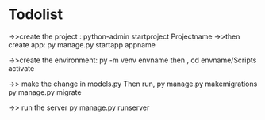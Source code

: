 # Todolist
->>create the project :
python-admin startproject Projectname
->>then create app:
py manage.py startapp appname

->>create the environment:
py -m venv envname
then ,
cd envname/Scripts
activate

->> make the change in models.py 
Then run,
py manage.py makemigrations
py manage.py migrate


->> run the server
py manage.py runserver
